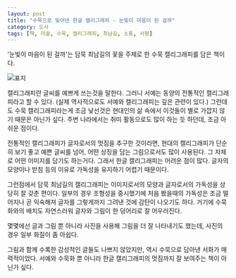 ```yaml
---
layout: post
title: "수묵으로 빛어낸 한글 캘리그래피 - 눈빛이 마음이 된 걸까"
category: 도서
tags: [책, 미술, 수묵, 캘리그래피, 최남길, 소통, 서평]
---
```


'눈빛이 마음이 된 걸까'는
담묵 최남길의 꽃을 주제로 한 수묵 캘리그래피를 담은 책이다.

![표지](https://lh3.googleusercontent.com/UsZ8ohetI5gYd9vgTmDhnVmyhK8ffcYJWBrY8pVp67oCDGEsso6RlpnVC5xSK053UJdRKMGc52DidA=s480)

캘리그래피란 글씨를 예쁘게 쓰는것을 말한다.
그러니 서예는 동양의 전통적인 캘리그래피라고 할 수 있다.
(실제 역사적으로도 서예와 캘리그래피는 깊은 관련이 있다.)
그런데도 수묵 캘리그래피라는게 조금 낯선것은
현대인의 삶 속에서 이것들이 별로 가깝지 않기 때문은 아닌가 싶다.
주변 나라에서는 취미 활동으로도 많이 하는 듯 하던데, 조금 아쉬운 점이다.

전통적인 캘리그래피가 글자로서의 멋짐을 추구한 것이라면,
현대의 캘리그래피가 단순히 보기 좋고 예쁜 글씨를 넘어,
어떤 상징을 담는 그림으로서도 많이 사용된다.
그 자체로 어떤 이미지를 담기도 하는거다.
그래서 한글 캘리그래피는 어려운 점이 많다.
글자의 모양이나 받침 등의 이유로 가독성을 유지하기 어렵기 때문이다.

그런점에서 담묵 최남길의 캘리그래피는
이미지로서의 모양과
글자로서의 가독성을 상당히 잘 갖춘 편이다.
일부의 경우 조형성을 중시했기에 처음 봤을때의 가독성은 조금 떨어지나
곧 익숙해져 글자를 그렇게까지 그려낸 것에 감탄이 나오기도 하다.
거기에 수묵화와의 배치도 자연스러워
글자와 그림이 한 덩어리로 잘 어우러진다.

몇몇에선 글과 그림 뿐 아니라 사진을 사용해 그림을 더 잘 나타내기도 했는데,
사진의 경우 일부 화질이 좀 아쉽다.

그림과 함께 수록한 감성적인 글들도 나쁘지 않았지만,
역시 수묵으로 담아낸 서화가 매력적이었다.
서예와 수묵화 뿐 아니라 한글 캘리그래피의 멋짐까지 잘 보여주는 책이 아닌가 싶다.
